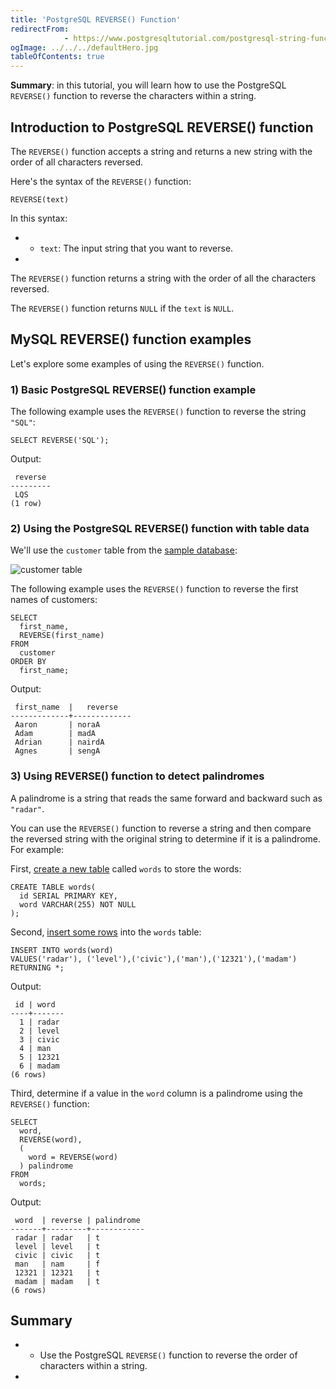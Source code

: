 ```yaml
---
title: 'PostgreSQL REVERSE() Function'
redirectFrom: 
            - https://www.postgresqltutorial.com/postgresql-string-functions/postgresql-reverse/
ogImage: ../../../defaultHero.jpg
tableOfContents: true
---
```


**Summary**: in this tutorial, you will learn how to use the PostgreSQL `REVERSE()` function to reverse the characters within a string.



## Introduction to PostgreSQL REVERSE() function



The `REVERSE()` function accepts a string and returns a new string with the order of all characters reversed.



Here's the syntax of the `REVERSE()` function:



```
REVERSE(text)
```



In this syntax:



- - `text`: The input string that you want to reverse.
- 


The `REVERSE()` function returns a string with the order of all the characters reversed.



The `REVERSE()` function returns `NULL` if the `text` is `NULL`.



## MySQL REVERSE() function examples



Let's explore some examples of using the `REVERSE()` function.



### 1) Basic PostgreSQL REVERSE() function example



The following example uses the `REVERSE()` function to reverse the string `"SQL"`:



```
SELECT REVERSE('SQL');
```



Output:



```
 reverse
---------
 LQS
(1 row)
```



### 2) Using the PostgreSQL REVERSE() function with table data



We'll use the `customer` table from the [sample database](https://www.postgresqltutorial.com/postgresql-getting-started/postgresql-sample-database/):



![customer table](https://www.postgresqltutorial.com/wp-content/uploads/2019/05/customer.png)



The following example uses the `REVERSE()` function to reverse the first names of customers:



```
SELECT
  first_name,
  REVERSE(first_name)
FROM
  customer
ORDER BY
  first_name;
```



Output:



```
 first_name  |   reverse
-------------+-------------
 Aaron       | noraA
 Adam        | madA
 Adrian      | nairdA
 Agnes       | sengA
```



### 3) Using REVERSE() function to detect palindromes



A palindrome is a string that reads the same forward and backward such as `"radar"`.



You can use the `REVERSE()` function to reverse a string and then compare the reversed string with the original string to determine if it is a palindrome. For example:



First, [create a new table](/docs/postgresql/postgresql-create-table) called `words` to store the words:



```
CREATE TABLE words(
  id SERIAL PRIMARY KEY,
  word VARCHAR(255) NOT NULL
);
```



Second, [insert some rows](/docs/postgresql/postgresql-insert-multiple-rows) into the `words` table:



```
INSERT INTO words(word)
VALUES('radar'), ('level'),('civic'),('man'),('12321'),('madam')
RETURNING *;
```



Output:



```
 id | word
----+-------
  1 | radar
  2 | level
  3 | civic
  4 | man
  5 | 12321
  6 | madam
(6 rows)
```



Third, determine if a value in the `word` column is a palindrome using the `REVERSE()` function:



```
SELECT
  word,
  REVERSE(word),
  (
    word = REVERSE(word)
  ) palindrome
FROM
  words;
```



Output:



```
 word  | reverse | palindrome
-------+---------+------------
 radar | radar   | t
 level | level   | t
 civic | civic   | t
 man   | nam     | f
 12321 | 12321   | t
 madam | madam   | t
(6 rows)
```



## Summary



- - Use the PostgreSQL `REVERSE()` function to reverse the order of characters within a string.
- 
